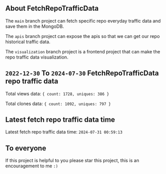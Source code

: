 ## About FetchRepoTrafficData

The `main` branch project can fetch specific repo everyday traffic data and save them in the MongoDB.

The `apis` branch project can expose the apis so that we can get our repo historical traffic data.

The `visualization` branch project is a frontend project that can make the repo traffic data visualization.

## `2022-12-30` To `2024-07-30` FetchRepoTrafficData repo traffic data

Total views data: `{ count: 1728, uniques: 386 }`

Total clones data: `{ count: 1092, uniques: 797 }`

## Latest fetch repo traffic data time

Latest fetch repo traffic data time: `2024-07-31 00:59:13`

## To everyone

If this project is helpful to you please star this project, this is an encouragement to me `:)`



